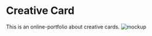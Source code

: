 # Creative Card
This is an online-portfolio about creative cards.
![mockup](https://user-images.githubusercontent.com/83225362/122223579-963d4e00-ceb3-11eb-80d0-70b4861e48ae.PNG)



